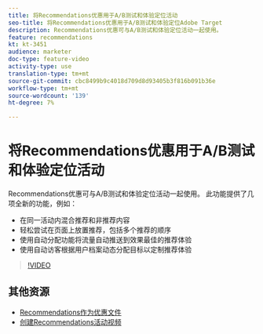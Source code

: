 ```yaml
---
title: 将Recommendations优惠用于A/B测试和体验定位活动
seo-title: 将Recommendations优惠用于A/B测试和体验定位Adobe Target
description: Recommendations优惠可与A/B测试和体验定位活动一起使用。
feature: recommendations
kt: kt-3451
audience: marketer
doc-type: feature-video
activity-type: use
translation-type: tm+mt
source-git-commit: cbc8499b9c4018d709d8d93405b3f816b091b36e
workflow-type: tm+mt
source-wordcount: '139'
ht-degree: 7%

---
```



# 将Recommendations优惠用于A/B测试和体验定位活动

Recommendations优惠可与A/B测试和体验定位活动一起使用。 此功能提供了几项全新的功能，例如：

* 在同一活动内混合推荐和非推荐内容
* 轻松尝试在页面上放置推荐，包括多个推荐的顺序
* 使用自动分配功能将流量自动推送到效果最佳的推荐体验
* 使用自动访客根据用户档案动态分配目标以定制推荐体验

>[!VIDEO](https://video.tv.adobe.com/v/28878?quality=12)

## 其他资源

* [Recommendations作为优惠文件](https://docs.adobe.com/content/help/en/target/using/recommendations/recommendations-as-an-offer.html)
* [创建Recommendations活动视频](create-a-recommendations-activity.md)

